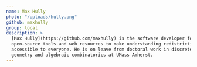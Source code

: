 ```yaml
---
name: Max Hully
photo: "/uploads/hully.png"
github: maxhully
group: local
description: >
  [Max Hully](https://github.com/maxhully) is the software developer for MGGG, building
  open-source tools and web resources to make understanding redistricting
  accessible to everyone. He is on leave from doctoral work in discrete
  geometry and algebraic combinatorics at UMass Amherst.
---
```

